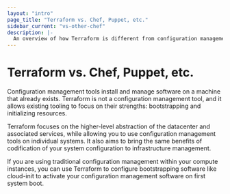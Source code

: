 ```yaml
---
layout: "intro"
page_title: "Terraform vs. Chef, Puppet, etc."
sidebar_current: "vs-other-chef"
description: |-
  An overview of how Terraform is different from configuration management tools.
---
```


# Terraform vs. Chef, Puppet, etc.

Configuration management tools install and manage software on a machine
that already exists. Terraform is not a configuration management tool,
and it allows existing tooling to focus on their strengths: bootstrapping
and initializing resources.

Terraform focuses on the higher-level abstraction of the datacenter and
associated services, while allowing you to use configuration management
tools on individual systems. It also aims to bring the same benefits of
codification of your system configuration to infrastructure management.

If you are using traditional configuration management within your compute
instances, you can use Terraform to configure bootstrapping software like
cloud-init to activate your configuration management software on first
system boot.
